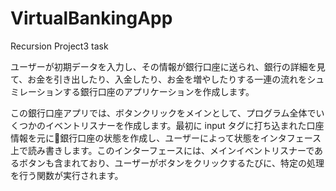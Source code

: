 # VirtualBankingApp
Recursion Project3 task

ユーザーが初期データを入力し、その情報が銀行口座に送られ、銀行の詳細を見て、お金を引き出したり、入金したり、お金を増やしたりする一連の流れをシュミレーションする銀行口座のアプリケーションを作成します。


この銀行口座アプリでは、ボタンクリックをメインとして、プログラム全体でいくつかのイベントリスナーを作成します。最初に input タグに打ち込まれた口座情報を元に銀行口座の状態を作成し、ユーザーによって状態をインタフェース上で読み書きします。このインターフェースには、メインイベントリスナーであるボタンも含まれており、ユーザーがボタンをクリックするたびに、特定の処理を行う関数が実行されます。
